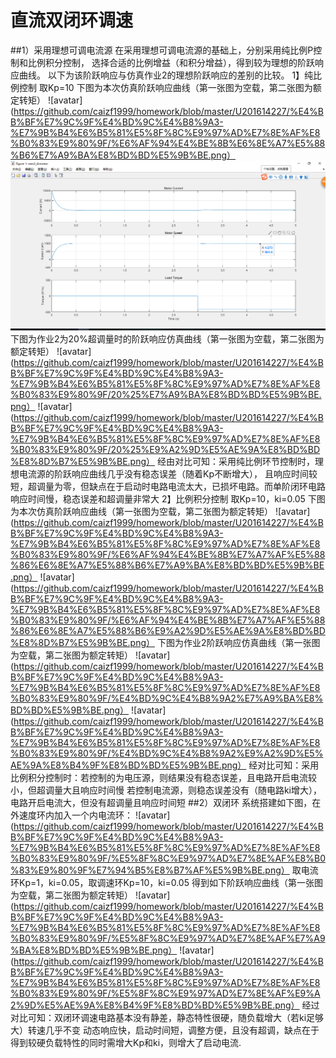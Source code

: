 # 直流双闭环调速
##1）采用理想可调电流源
在采用理想可调电流源的基础上，分别采用纯比例P控制和比例积分控制，
选择合适的比例增益（和积分增益），得到较为理想的阶跃响应曲线。
以下为该阶跃响应与仿真作业2的理想阶跃响应的差别的比较。
1】纯比例控制
取Kp=10
下图为本次仿真阶跃响应曲线（第一张图为空载，第二张图为额定转矩）
![avatar](https://github.com/caizf1999/homework/blob/master/U201614227/%E4%BB%BF%E7%9C%9F%E4%BD%9C%E4%B8%9A3-%E7%9B%B4%E6%B5%81%E5%8F%8C%E9%97%AD%E7%8E%AF%E8%B0%83%E9%80%9F/%E6%AF%94%E4%BE%8B%E6%8E%A7%E5%88%B6%E7%A9%BA%E8%BD%BD%E5%9B%BE.png）
![avatar](https://github.com/caizf1999/homework/blob/master/U201614227/%E4%BB%BF%E7%9C%9F%E4%BD%9C%E4%B8%9A3-%E7%9B%B4%E6%B5%81%E5%8F%8C%E9%97%AD%E7%8E%AF%E8%B0%83%E9%80%9F/%E6%AF%94%E4%BE%8B%E6%8E%A7%E5%88%B6%E9%A2%9D%E5%AE%9A%E8%BD%BD%E8%8D%B7%E5%9B%BE.png)
下图为作业2为20%超调量时的阶跃响应仿真曲线（第一张图为空载，第二张图为额定转矩）
![avatar](https://github.com/caizf1999/homework/blob/master/U201614227/%E4%BB%BF%E7%9C%9F%E4%BD%9C%E4%B8%9A3-%E7%9B%B4%E6%B5%81%E5%8F%8C%E9%97%AD%E7%8E%AF%E8%B0%83%E9%80%9F/20%25%E7%A9%BA%E8%BD%BD%E5%9B%BE.png）
![avatar](https://github.com/caizf1999/homework/blob/master/U201614227/%E4%BB%BF%E7%9C%9F%E4%BD%9C%E4%B8%9A3-%E7%9B%B4%E6%B5%81%E5%8F%8C%E9%97%AD%E7%8E%AF%E8%B0%83%E9%80%9F/20%25%E9%A2%9D%E5%AE%9A%E8%BD%BD%E8%8D%B7%E5%9B%BE.png）
经由对比可知：采用纯比例环节控制时，理想电流源的阶跃响应曲线几乎没有稳态误差（随着Kp不断增大），
且响应时间较短，超调量为零，但缺点在于启动时电路电流太大，已损坏电路。而单阶闭环电路响应时间慢，稳态误差和超调量非常大
2】比例积分控制
取Kp=10，ki=0.05
下图为本次仿真阶跃响应曲线（第一张图为空载，第二张图为额定转矩）
![avatar](https://github.com/caizf1999/homework/blob/master/U201614227/%E4%BB%BF%E7%9C%9F%E4%BD%9C%E4%B8%9A3-%E7%9B%B4%E6%B5%81%E5%8F%8C%E9%97%AD%E7%8E%AF%E8%B0%83%E9%80%9F/%E6%AF%94%E4%BE%8B%E7%A7%AF%E5%88%86%E6%8E%A7%E5%88%B6%E7%A9%BA%E8%BD%BD%E5%9B%BE.png）
![avatar](https://github.com/caizf1999/homework/blob/master/U201614227/%E4%BB%BF%E7%9C%9F%E4%BD%9C%E4%B8%9A3-%E7%9B%B4%E6%B5%81%E5%8F%8C%E9%97%AD%E7%8E%AF%E8%B0%83%E9%80%9F/%E6%AF%94%E4%BE%8B%E7%A7%AF%E5%88%86%E6%8E%A7%E5%88%B6%E9%A2%9D%E5%AE%9A%E8%BD%BD%E8%8D%B7%E5%9B%BE.png）
下图为作业2阶跃响应仿真曲线（第一张图为空载，第二张图为额定转矩）
![avatar](https://github.com/caizf1999/homework/blob/master/U201614227/%E4%BB%BF%E7%9C%9F%E4%BD%9C%E4%B8%9A3-%E7%9B%B4%E6%B5%81%E5%8F%8C%E9%97%AD%E7%8E%AF%E8%B0%83%E9%80%9F/%E4%BD%9C%E4%B8%9A2%E7%A9%BA%E8%BD%BD%E5%9B%BE.png）
![avatar](https://github.com/caizf1999/homework/blob/master/U201614227/%E4%BB%BF%E7%9C%9F%E4%BD%9C%E4%B8%9A3-%E7%9B%B4%E6%B5%81%E5%8F%8C%E9%97%AD%E7%8E%AF%E8%B0%83%E9%80%9F/%E4%BD%9C%E4%B8%9A2%E9%A2%9D%E5%AE%9A%E8%B4%9F%E8%BD%BD%E5%9B%BE.png）
经对比可知：采用比例积分控制时：若控制的为电压源，则结果没有稳态误差，且电路开启电流较小，但超调量大且响应时间慢
若控制电流源，则稳态误差没有（随电路ki增大），电路开启电流大，但没有超调量且响应时间短
##2）双闭环
系统搭建如下图，在外速度环内加入一个内电流环：
![avatar](https://github.com/caizf1999/homework/blob/master/U201614227/%E4%BB%BF%E7%9C%9F%E4%BD%9C%E4%B8%9A3-%E7%9B%B4%E6%B5%81%E5%8F%8C%E9%97%AD%E7%8E%AF%E8%B0%83%E9%80%9F/%E5%8F%8C%E9%97%AD%E7%8E%AF%E8%B0%83%E9%80%9F%E7%94%B5%E8%B7%AF%E5%9B%BE.png）
取电流环Kp=1，ki=0.05，取调速环Kp=10，ki=0.05
得到如下阶跃响应曲线（第一张图为空载，第二张图为额定转矩）
![avatar](https://github.com/caizf1999/homework/blob/master/U201614227/%E4%BB%BF%E7%9C%9F%E4%BD%9C%E4%B8%9A3-%E7%9B%B4%E6%B5%81%E5%8F%8C%E9%97%AD%E7%8E%AF%E8%B0%83%E9%80%9F/%E5%8F%8C%E9%97%AD%E7%8E%AF%E7%A9%BA%E8%BD%BD%E5%9B%BE.png）
![avatar](https://github.com/caizf1999/homework/blob/master/U201614227/%E4%BB%BF%E7%9C%9F%E4%BD%9C%E4%B8%9A3-%E7%9B%B4%E6%B5%81%E5%8F%8C%E9%97%AD%E7%8E%AF%E8%B0%83%E9%80%9F/%E5%8F%8C%E9%97%AD%E7%8E%AF%E9%A2%9D%E5%AE%9A%E8%B4%9F%E8%BD%BD%E5%9B%BE.png）
经过对比可知：双闭环调速电路基本没有静差，静态特性很硬，随负载增大（若ki足够大）转速几乎不变
动态响应快，启动时间短，调整方便，且没有超调，缺点在于得到较硬负载特性的同时需增大Kp和ki，则增大了启动电流.
